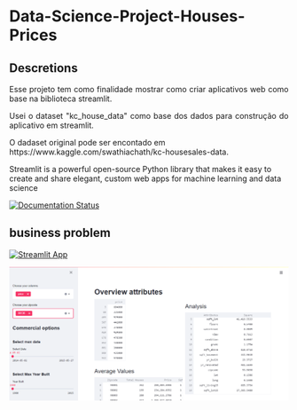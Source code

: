 # Data-Science-Project-Houses-Prices
## Descretions
<p align="justify"> Esse projeto tem como finalidade mostrar como criar aplicativos web como base na biblioteca streamlit.</p>
<p align="justify"> Usei o dataset "kc_house_data" como base dos dados para construção do aplicativo em streamlit.</p>
<p align="">  O dadaset original pode ser encontado em https://www.kaggle.com/swathiachath/kc-housesales-data. </p>
<p align="">Streamlit is a powerful open-source Python library that makes it easy to create and share elegant, 
  custom web apps for machine learning and data science </p>
  
[![Documentation Status](https://readthedocs.com/projects/streamlit-streamlit/badge/?version=latest)](https://docs.streamlit.io/en/latest/?badge=latest)

## business problem
[![Streamlit App](https://static.streamlit.io/badges/streamlit_badge_black_white.svg)](https://share.streamlit.io/streamlit/demo-face-gan)

![Wellcome](/01.png?raw=True)
